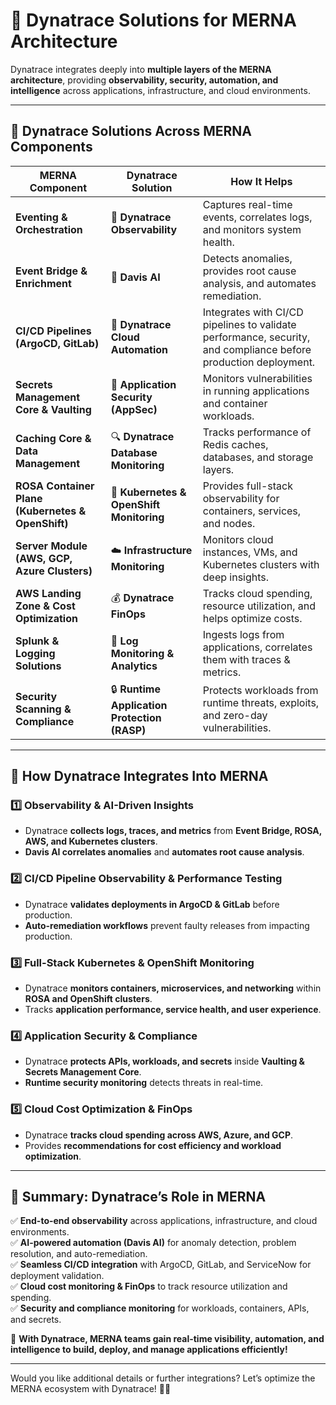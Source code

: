 # **🔹 Dynatrace Solutions for MERNA Architecture**  

Dynatrace integrates deeply into **multiple layers of the MERNA architecture**, providing **observability, security, automation, and intelligence** across applications, infrastructure, and cloud environments.

---  

## **📍 Dynatrace Solutions Across MERNA Components**  

| **MERNA Component** | **Dynatrace Solution** | **How It Helps** |
|-------------------|-----------------|----------------|
| **Eventing & Orchestration** | 📡 **Dynatrace Observability** | Captures real-time events, correlates logs, and monitors system health. |
| **Event Bridge & Enrichment** | 🧠 **Davis AI** | Detects anomalies, provides root cause analysis, and automates remediation. |
| **CI/CD Pipelines (ArgoCD, GitLab)** | 🚀 **Dynatrace Cloud Automation** | Integrates with CI/CD pipelines to validate performance, security, and compliance before production deployment. |
| **Secrets Management Core & Vaulting** | 🔐 **Application Security (AppSec)** | Monitors vulnerabilities in running applications and container workloads. |
| **Caching Core & Data Management** | 🔍 **Dynatrace Database Monitoring** | Tracks performance of Redis caches, databases, and storage layers. |
| **ROSA Container Plane (Kubernetes & OpenShift)** | 🐳 **Kubernetes & OpenShift Monitoring** | Provides full-stack observability for containers, services, and nodes. |
| **Server Module (AWS, GCP, Azure Clusters)** | ☁️ **Infrastructure Monitoring** | Monitors cloud instances, VMs, and Kubernetes clusters with deep insights. |
| **AWS Landing Zone & Cost Optimization** | 💰 **Dynatrace FinOps** | Tracks cloud spending, resource utilization, and helps optimize costs. |
| **Splunk & Logging Solutions** | 📜 **Log Monitoring & Analytics** | Ingests logs from applications, correlates them with traces & metrics. |
| **Security Scanning & Compliance** | 🔒 **Runtime Application Protection (RASP)** | Protects workloads from runtime threats, exploits, and zero-day vulnerabilities. |

---  

## **📍 How Dynatrace Integrates Into MERNA**  

### **1️⃣ Observability & AI-Driven Insights**  
- Dynatrace **collects logs, traces, and metrics** from **Event Bridge, ROSA, AWS, and Kubernetes clusters**.  
- **Davis AI correlates anomalies** and **automates root cause analysis**.  

### **2️⃣ CI/CD Pipeline Observability & Performance Testing**  
- Dynatrace **validates deployments in ArgoCD & GitLab** before production.  
- **Auto-remediation workflows** prevent faulty releases from impacting production.  

### **3️⃣ Full-Stack Kubernetes & OpenShift Monitoring**  
- Dynatrace **monitors containers, microservices, and networking** within **ROSA and OpenShift clusters**.  
- Tracks **application performance, service health, and user experience**.  

### **4️⃣ Application Security & Compliance**  
- Dynatrace **protects APIs, workloads, and secrets** inside **Vaulting & Secrets Management Core**.  
- **Runtime security monitoring** detects threats in real-time.  

### **5️⃣ Cloud Cost Optimization & FinOps**  
- Dynatrace **tracks cloud spending across AWS, Azure, and GCP**.  
- Provides **recommendations for cost efficiency and workload optimization**.  

---  

## **📍 Summary: Dynatrace’s Role in MERNA**  
✅ **End-to-end observability** across applications, infrastructure, and cloud environments.  
✅ **AI-powered automation (Davis AI)** for anomaly detection, problem resolution, and auto-remediation.  
✅ **Seamless CI/CD integration** with ArgoCD, GitLab, and ServiceNow for deployment validation.  
✅ **Cloud cost monitoring & FinOps** to track resource utilization and spending.  
✅ **Security and compliance monitoring** for workloads, containers, APIs, and secrets.  

🚀 **With Dynatrace, MERNA teams gain real-time visibility, automation, and intelligence to build, deploy, and manage applications efficiently!**  

---  

Would you like additional details or further integrations? Let’s optimize the MERNA ecosystem with Dynatrace! 🚀📜  
